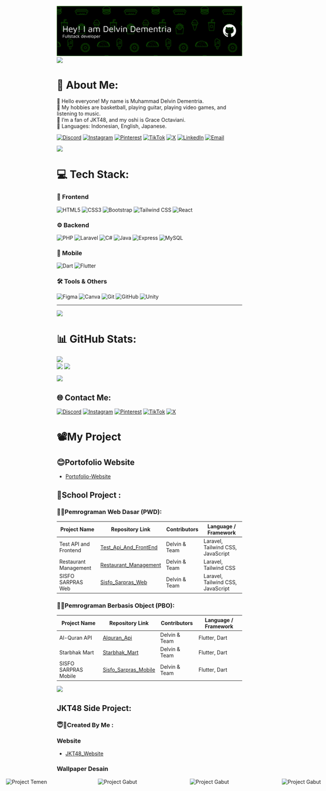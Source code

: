 <img src="photo/github-header-banner.png">
<img src="https://user-images.githubusercontent.com/73097560/115834477-dbab4500-a447-11eb-908a-139a6edaec5c.gif">

# 💫 About Me:

🎯 Hello everyone! My name is Muhammad Delvin Dementria.  
🎤 My hobbies are basketball, playing guitar, playing video games, and listening to music.  
📸 I’m a fan of JKT48, and my oshi is Grace Octaviani.  
🚩 Languages: Indonesian, English, Japanese.  

[![Discord](https://img.shields.io/badge/Discord-%237289DA.svg?logo=discord&logoColor=white)](https://discord.gg/861775525700960298)
[![Instagram](https://img.shields.io/badge/Instagram-%23E4405F.svg?logo=Instagram&logoColor=white)](https://instagram.com/dementriadelvin)
[![Pinterest](https://img.shields.io/badge/Pinterest-%23E60023.svg?logo=Pinterest&logoColor=white)](https://id.pinterest.com/dementriadelvin/)
[![TikTok](https://img.shields.io/badge/TikTok-%23000000.svg?logo=TikTok&logoColor=white)](https://www.tiktok.com/@dementriadelvin)
[![X](https://img.shields.io/badge/X-black.svg?logo=X&logoColor=white)](https://x.com/DementriaD74543)
[![LinkedIn](https://img.shields.io/badge/LinkedIn-blue?logo=linkedin&logoColor=white)](https://linkedin.com/in/delvin-dementria-716012374)
[![Email](https://img.shields.io/badge/Email-D14836?logo=gmail&logoColor=white)](mailto:dementriadelvin22@gmail.com)

<img src="https://user-images.githubusercontent.com/73097560/115834477-dbab4500-a447-11eb-908a-139a6edaec5c.gif">

# 💻 Tech Stack:

### 🎨 Frontend
![HTML5](https://img.shields.io/badge/html5-%23E34F26.svg?style=for-the-badge&logo=html5&logoColor=white)
![CSS3](https://img.shields.io/badge/css3-%231572B6.svg?style=for-the-badge&logo=css3&logoColor=white)
![Bootstrap](https://img.shields.io/badge/bootstrap-%238511FA.svg?style=for-the-badge&logo=bootstrap&logoColor=white)
![Tailwind CSS](https://img.shields.io/badge/tailwindcss-%2338B2AC.svg?style=for-the-badge&logo=tailwindcss&logoColor=white)
![React](https://img.shields.io/badge/react-%2361DAFB.svg?style=for-the-badge&logo=react&logoColor=black)

### ⚙️ Backend
![PHP](https://img.shields.io/badge/php-%23777BB4.svg?style=for-the-badge&logo=php&logoColor=white)
![Laravel](https://img.shields.io/badge/laravel-%23FF2D20.svg?style=for-the-badge&logo=laravel&logoColor=white)
![C#](https://img.shields.io/badge/c%23-%23239120.svg?style=for-the-badge&logo=csharp&logoColor=white)
![Java](https://img.shields.io/badge/java-%23ED8B00.svg?style=for-the-badge&logo=openjdk&logoColor=white)
![Express](https://img.shields.io/badge/Express%20js-000000?style=for-the-badge&logo=express&logoColor=white)
![MySQL](https://img.shields.io/badge/mysql-4479A1.svg?style=for-the-badge&logo=mysql&logoColor=white)

### 📱 Mobile
![Dart](https://img.shields.io/badge/dart-%230175C2.svg?style=for-the-badge&logo=dart&logoColor=white)
![Flutter](https://img.shields.io/badge/Flutter-%2302569B.svg?style=for-the-badge&logo=Flutter&logoColor=white)

### 🛠 Tools & Others
![Figma](https://img.shields.io/badge/figma-%23F24E1E.svg?style=for-the-badge&logo=figma&logoColor=white)
![Canva](https://img.shields.io/badge/Canva-%2300C4CC.svg?style=for-the-badge&logo=Canva&logoColor=white)
![Git](https://img.shields.io/badge/git-%23F05033.svg?style=for-the-badge&logo=git&logoColor=white)
![GitHub](https://img.shields.io/badge/github-%23121011.svg?style=for-the-badge&logo=github&logoColor=white)
![Unity](https://img.shields.io/badge/unity-%23000000.svg?style=for-the-badge&logo=unity&logoColor=white)

---

<img src="https://user-images.githubusercontent.com/73097560/115834477-dbab4500-a447-11eb-908a-139a6edaec5c.gif">

# 📊 GitHub Stats:

![](https://github-readme-streak-stats.herokuapp.com/?user=StarVinn&theme=synthwave&hide_border=false)<br/>
![](https://github-readme-stats.vercel.app/api/top-langs/?username=StarVinn&theme=synthwave&hide_border=false&include_all_commits=false&count_private=false&layout=compact)
![](https://github-readme-stats.vercel.app/api?username=StarVinn&show_icons=true&theme=synthwave)

<img src="https://user-images.githubusercontent.com/73097560/115834477-dbab4500-a447-11eb-908a-139a6edaec5c.gif">

## 🌐 Contact Me:

[![Discord](https://img.shields.io/badge/Discord-%237289DA.svg?logo=discord&logoColor=white)](https://discord.gg/861775525700960298)
[![Instagram](https://img.shields.io/badge/Instagram-%23E4405F.svg?logo=Instagram&logoColor=white)](https://instagram.com/dementriadelvin)
[![Pinterest](https://img.shields.io/badge/Pinterest-%23E60023.svg?logo=Pinterest&logoColor=white)](https://id.pinterest.com/dementriadelvin/)
[![TikTok](https://img.shields.io/badge/TikTok-%23000000.svg?logo=TikTok&logoColor=white)](https://www.tiktok.com/@dementriadelvin)
[![X](https://img.shields.io/badge/X-black.svg?logo=X&logoColor=white)](https://x.com/DementriaD74543)

# 📽️My Project

## 😊Portofolio Website
- [Portofolio-Website](https://starvinn.github.io/Portofolio-Website/)
## 🏫School Project :

### 🧑‍💻Pemrograman Web Dasar (PWD):
| Project Name          | Repository Link                                                 | Contributors  | Language / Framework           |
| --------------------- | --------------------------------------------------------------- | ------------- | ------------------------------ |
| Test API and Frontend | [Test_Api_And_FrontEnd](https://github.com/StarVinn/Tugas_Fe_Api_Laravel) | Delvin & Team | Laravel, Tailwind CSS, JavaScript    |
| Restaurant Management | [Restaurant_Management](https://github.com/StarVinn/RestaurantManagement) | Delvin & Team | Laravel, Tailwind CSS             |
| SISFO SARPRAS Web     | [Sisfo_Sarpras_Web](https://github.com/StarVinn/sisfo-sarpras-web)    | Delvin & Team | Laravel, Tailwind CSS, JavaScript         |


### 🧑‍💻Pemrograman Berbasis Object (PBO):
| Project Name         | Repository Link                                                 | Contributors  | Language / Framework |
| -------------------- | --------------------------------------------------------------- | ------------- | -------------------- |
| Al-Quran API         | [Alquran_Api](https://github.com/StarVinn/flutter-api-alquran)  | Delvin & Team | Flutter, Dart        |
| Starbhak Mart        | [Starbhak_Mart](https://github.com/StarVinn/pbo)                  | Delvin & Team | Flutter, Dart          |
| SISFO SARPRAS Mobile | [Sisfo_Sarpras_Mobile](https://github.com/StarVinn/sisfo-sarpras-mobile) | Delvin & Team | Flutter, Dart        |

<img src="https://user-images.githubusercontent.com/73097560/115834477-dbab4500-a447-11eb-908a-139a6edaec5c.gif">

##  JKT48 Side Project:

### 😇🎯Created By Me :

### Website 
- [JKT48_Website](https://github.com/StarVinn/JKT48_API_MEMBERS)
### Wallpaper Desain
<div style="display: flex; justify-content: center;">
    <img src="photo/BACKGROUNDDESAIN1920x1080.png" width="250" height="141" alt="First Project">
    <img src="photo/desain1920x1080.png" width="250" height="141" alt="Project Gabut">
    <img src="photo/Slide16_9.png" width="250" height="141" alt="Project Temen">
    <img src="photo/WallpaperNew2025.png" width="250" height="141" alt="Project Gabut">
    <img src="photo/michie.png" width="250" height="141" alt="Project Gabut">
    <img src="photo/070625.png" width="250" height="141" alt="Project Gabut"><br>
    <img src="photo/desain720x1280.png" width="140" height="245" alt="Project Handphone">
    <img src="photo/Gracie720x1280.png" width="140" height="245" alt="Project Handphone Part 2">
</div>


<!-- ### Favorite Desain :
<div style="display: flex; justify-content: center;">
    <img src="https://i.pinimg.com/736x/29/89/bc/2989bcbceb6eacd08d5cb49664302c7f.jpg" width="200" height="350" alt="Image 1">
    <img src="https://i.pinimg.com/736x/aa/0d/28/aa0d2876f9377fc7679647b379f34dda.jpg" width="200" height="350" alt="Image 2">
    <img src="https://i.pinimg.com/736x/92/f3/a7/92f3a79f359ba878e1b7beb1c1f4fa7f.jpg" width="200" height="350" alt="Image 3">
    <img src="https://i.pinimg.com/736x/94/c2/57/94c257851fa48ad90fe1895c98b7cd0f.jpg" width="200" height="350" alt="Image 4">
    <img src="https://i.pinimg.com/736x/13/f7/ac/13f7ac356816fb83819caf8036230d26.jpg" width="200" height="350" alt="Image 5">
</div> -->

